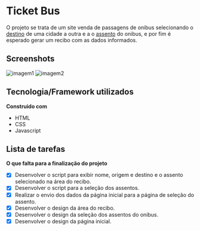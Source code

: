 # Ticket Bus
O projeto se trata de um site venda de passagens de onibus selecionando o [destino](https://gabriel-severo.github.io/Ticketbus/index.html) de uma cidade a outra e a o [assento](https://gabriel-severo.github.io/Ticketbus/onibus.html) do onibus, e por fim é esperado gerar um recibo com as dados informados.

## Screenshots
![imagem1](https://i.imgur.com/wzqNhjf.png)
![imagem2](https://i.imgur.com/BzQJ2T0.png)

## Tecnologia/Framework utilizados
**Construido com**
- HTML
- CSS
- Javascript

## Lista de tarefas
**O que falta para a finalização do projeto**

- [x] Desenvolver o script para exibir nome, origem e destino e o assento selecionado na área do recibo.
- [x] Desenvolver o script para a seleção dos assentos.
- [x] Realizar o envio dos dados da página inicial para a página de seleção do assento.
- [x] Desenvolver o design da área do recibo.
- [x] Desenvolver o design da seleção dos assentos do onibus.
- [x] Desenvolver o design da página inicial.